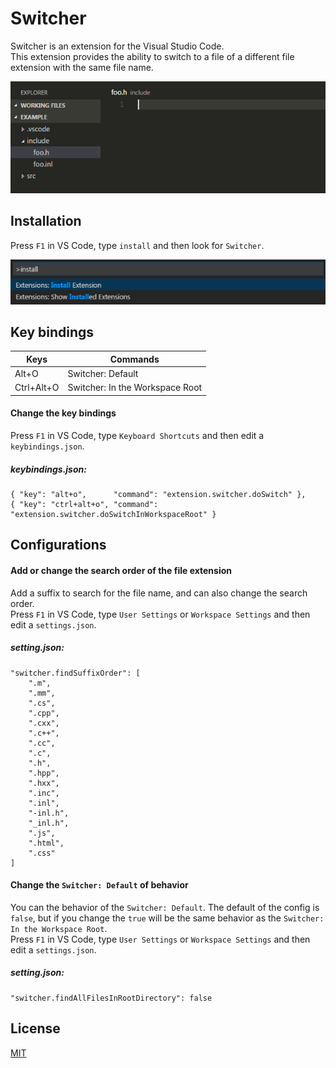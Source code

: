 # Switcher

Switcher is an extension for the Visual Studio Code.  
This extension provides the ability to switch to a file of a different file extension with the same file name.

![List](images/vscode-switcher-feature.gif)

## Installation

Press `F1` in VS Code, type `install` and then look for `Switcher`.

![List](images/vscode-switcher-install.png)

## Key bindings

| Keys       | Commands                        |
|------------|---------------------------------|
| Alt+O      | Switcher: Default               |
| Ctrl+Alt+O | Switcher: In the Workspace Root |

#### Change the key bindings

Press `F1` in VS Code, type `Keyboard Shortcuts` and then edit a `keybindings.json`.

##### keybindings.json:

```
{ "key": "alt+o",      "command": "extension.switcher.doSwitch" },
{ "key": "ctrl+alt+o", "command": "extension.switcher.doSwitchInWorkspaceRoot" }
```

## Configurations

#### Add or change the search order of the file extension

Add a suffix to search for the file name, and can also change the search order.   
Press `F1` in VS Code, type `User Settings` or `Workspace Settings` and then edit a `settings.json`.

##### setting.json:

```
"switcher.findSuffixOrder": [
    ".m",
    ".mm",
    ".cs",
    ".cpp",
    ".cxx",
    ".c++",
    ".cc",
    ".c",
    ".h",
    ".hpp",
    ".hxx",
    ".inc",
    ".inl",
    "-inl.h",
    "_inl.h",
    ".js",
    ".html",
    ".css"
]
```
 
#### Change the `Switcher: Default` of behavior

You can the behavior of the `Switcher: Default`. The default of the config is `false`, but if you change the `true` will be the same behavior as the `Switcher: In the Workspace Root`.  
Press `F1` in VS Code, type `User Settings` or `Workspace Settings` and then edit a `settings.json`.

##### setting.json:

```
"switcher.findAllFilesInRootDirectory": false
```
## License
[MIT](LICENSE)
